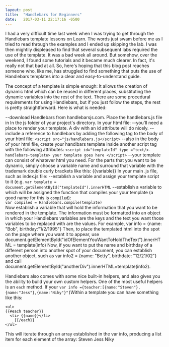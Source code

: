 ```yaml
---
layout: post
title:  "Handlebars for Beginners"
date:   2017-03-11 22:17:16 -0500
---
```



I had a very difficult time last week when I was trying to get through the Handlebars template lessons on Learn.  The words just swam before me as I tried to read through the examples and I ended up skipping the lab.  I was then mightily displeased to find that several subsequent labs required the use of the template.  It was a bad week all around.  But somehow, over the weekend, I found some tutorials and it became much clearer.  In fact, it's really not that bad at all.  So, here's hoping that this blog post reaches someone who, like me, has struggled to find something that puts the use of Handlebars templates into a clear and easy-to-understand guide.

The concept of a template is simple enough:  It allows the creation of dynamic html which can be reused in different places, substituting the dynamic variables into the rest of the text.  There are some procedural requirements for using Handlebars, but if you just follow the steps, the rest is pretty straightforward.  Here is what is needed:


--download Handlebars from handlebarsjs.com.  Place the handlebars.js file in In the js folder of your project's directory.
In your html file:
--you'll need a place to render your template.  A div with an id attribute will do nicely.
--include a reference to handlebars by adding the following tag to the body of your html file:  `<script src="js/handlebars.js</script>`
--also in the body of your html file, create your handlbars template inside another script tag with the following attributes:  `<script id="templateId" type ="text/x-handlebars-template> your template goes here </script>`
--your template can consist of whatever html you need.  For the parts that you want to be dynamic, simply choose a variable name and surround that variable with the trademark double curly brackets like this: {{variable}}
In your main .js file, such as index.js file:
--establish a variable and assign your template script to it (e.g. `var template = document.getElementById("templateId").innerHTML`
--establish a variable to which will be assigned the function that compiles your your template (a good name for this is `compiled`):  
`var compiled = Handlebars.compile(template)`  
Now establish a variable that will hold the information that you want to be rendered in the template.  The information must be formatted into an object in which your Handlebars variables are the keys and the text you want those variables to be replaced with are the values. For example, var info = {name: "Bob", birthday:"1/2/1995"}
Then, to place the templated html into the spot on the page where you want it to appear, use document.getElementById("idOfElementYouWantToHoldTheText").innerHTML = template(info)
Now, if you want to put the name and birthday of a different person into another spot of your document, you can establish another object, such as var info2 = {name: "Betty", birthdate: "12/21/02"} and call document.getElementById("anotherDiv").innerHTML=template(info2).  

Handlebars also comes with some nice built-in helpers, and also gives you the ability to build your own custom helpers.  One of the most useful helpers is an `each` method.  If your `var info ={teacher:[{name:"Steven"},{name:"Jess"},{name:"Niky"}"]`Within a template you can have something like this:
```
<ul>
{{#each teacher}}
  <li> {{name}}</li>
	{{/each}}
</ul>
```
This will iterate through an array established in the var info, producing a list item for each element of the array:
Steven
Jess
Niky

